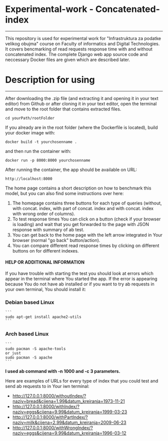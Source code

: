 # Experimental-work - Concatenated-index
---
This repository is used for experimental work for "Infrastruktura za podatke velikog obujma" course on Faculty of informatics and Digital Technologies. It covers bencmarking of read requests response time with and without concatenated index.  The complete Django web app source code and neccessary Docker files are given which are described later.

# Description for using
---
After downloading the .zip file (and extracting it and opening it in your text editor) from Github or after cloning it in your text editor, open the terminal and move to the root folder that contains extracted files.
```
cd yourPath/rootFolder
```
If you already are in the root folder (where the Dockerfile is located), build your docker image with:
```
docker build -t yourchosenname .
```

and then run the container with:
```
docker run -p 8000:8000 yourchosenname
```
After running the container, the app should be available on URL:
```
http://localhost:8000
```
The home page contains a short description on how to benchmark this model, but you can also find some instructions over here:
 1. The homepage contains three buttons for each type of queries (without, with concat. index, with part of concat. index and with concat. index with wrong order of columns).
 2. To test response times You can click on a button (check if your browser is loading) and wait that you get forwarded to the page with JSON response with summary of ab test.
 3. You can get back to the home page with the left arrow integrated in Your browser (normal "go back" button/action).
 4. You can compare different read response times by clicking on different buttons on for different indexes.

#### **HELP OR ADDITIONAL INFORMATION**
 If you have trouble with starting the test you should look at errors which appear in the terminal where You started the app.
 If the error is appearing because You do not have ab installed or if you want to try ab requests in your own terminal, You should install it:
 ### Debian based Linux
    ```
    sudo apt-get install apache2-utils
    ```
 ### Arch based Linux
    ```
    sudo pacman -S apache-tools 
    or just 
    sudo pacman -S apache
    ```
 **I used ab command with -n 1000 and -c 3 parameters.**

Here are examples of URLs for every type of index that you could test and send ab requests to in Your iwn terminal:
* http://127.0.0.1:8000/withoutIndex/?naziv=bread&cijena=1.99&datum_kreiranja=1973-11-21
* http://127.0.0.1:8000/withIndex/?naziv=eggs&cijena=9.99&datum_kreiranja=1999-03-23
* http://127.0.0.1:8000/withPartIndex/?naziv=milk&cijena=2.99&datum_kreiranja=2009-06-23
* http://127.0.0.1:8000/withWrongIndex/?naziv=eggs&cijena=9.99&datum_kreiranja=1996-03-12
